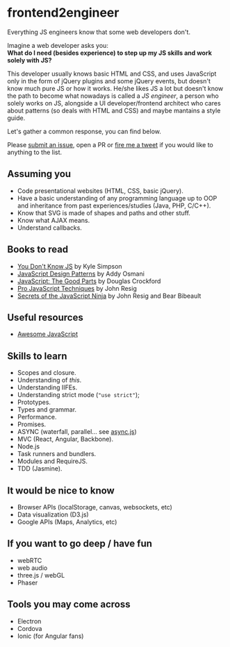 # frontend2engineer
Everything JS engineers know that some web developers don't.

Imagine a web developer asks you:  
__What do I need (besides experience) to step up my JS skills and work solely with JS?__

This developer usually knows basic HTML and CSS, and uses JavaScript only in the form of jQuery plugins and some jQuery events, but doesn't know much pure JS or how it works. He/she likes JS a lot but doesn't know the path to become what nowadays is called a _JS engineer_, a person who solely works on JS, alongside a UI developer/frontend architect who cares about patterns (so deals with HTML and CSS) and maybe mantains a style guide.

Let's gather a common response, you can find below.

Please [submit an issue](https://github.com/jaicab/frontend2engineer/issues/new), open a PR or [fire me a tweet](https://twitter.com/jaicab_) if you would like to anything to the list.

## Assuming you

- Code presentational websites (HTML, CSS, basic jQuery).
- Have a basic understanding of any programming language up to OOP and inheritance from past experiences/studies (Java, PHP, C/C++).
- Know that SVG is made of shapes and paths and other stuff.
- Know what AJAX means.
- Understand callbacks.

## Books to read

- [You Don't Know JS](https://github.com/getify/You-Dont-Know-JS) by Kyle Simpson
- [JavaScript Design Patterns](https://addyosmani.com/resources/essentialjsdesignpatterns/book/) by Addy Osmani
- [JavaScript: The Good Parts](http://shop.oreilly.com/product/9780596517748.do) by Douglas Crockford
- [Pro JavaScript Techniques](http://www.apress.com/9781590597279) by John Resig
- [Secrets of the JavaScript Ninja](https://www.manning.com/books/secrets-of-the-javascript-ninja) by John Resig and Bear Bibeault

## Useful resources

- [Awesome JavaScript](https://github.com/sorrycc/awesome-javascript)

## Skills to learn

- Scopes and closure.
- Understanding of _this_.
- Understanding IIFEs.
- Understanding strict mode (`"use strict"`);
- Prototypes.
- Types and grammar.
- Performance.
- Promises.
- ASYNC (waterfall, parallel... see [async.js](https://github.com/caolan/async))
- MVC (React, Angular, Backbone).
- Node.js
- Task runners and bundlers.
- Modules and RequireJS.
- TDD (Jasmine).

## It would be nice to know

- Browser APIs (localStorage, canvas, websockets, etc)
- Data visualization (D3.js)
- Google APIs (Maps, Analytics, etc)

## If you want to go deep / have fun

- webRTC
- web audio
- three.js / webGL
- Phaser

## Tools you may come across

- Electron
- Cordova
- Ionic (for Angular fans)